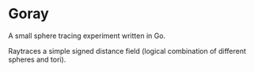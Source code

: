 # Goray
A small sphere tracing experiment written in Go.

Raytraces a simple signed distance field (logical combination of different spheres and tori).
